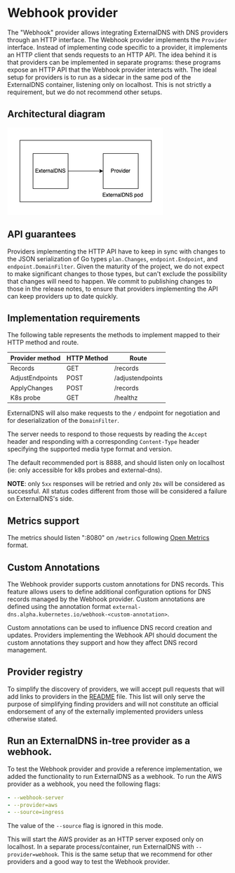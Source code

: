 # Webhook provider

The "Webhook" provider allows integrating ExternalDNS with DNS providers through an HTTP interface.
The Webhook provider implements the `Provider` interface. Instead of implementing code specific to a provider, it implements an HTTP client that sends requests to an HTTP API.
The idea behind it is that providers can be implemented in separate programs: these programs expose an HTTP API that the Webhook provider interacts with. The ideal setup for providers is to run as a sidecar in the same pod of the ExternalDNS container, listening only on localhost. This is not strictly a requirement, but we do not recommend other setups.

## Architectural diagram

![Webhook provider](../img/webhook-provider.png)

## API guarantees

Providers implementing the HTTP API have to keep in sync with changes to the JSON serialization of Go types `plan.Changes`, `endpoint.Endpoint`, and `endpoint.DomainFilter`. Given the maturity of the project, we do not expect to make significant changes to those types, but can't exclude the possibility that changes will need to happen. We commit to publishing changes to those in the release notes, to ensure that providers implementing the API can keep providers up to date quickly.

## Implementation requirements

The following table represents the methods to implement mapped to their HTTP method and route.

| Provider method | HTTP Method | Route            |
| ---             | ---         | ---              |
| Records         | GET         | /records         |
| AdjustEndpoints | POST        | /adjustendpoints |
| ApplyChanges    | POST        | /records         |
| K8s probe       | GET         | /healthz         |

ExternalDNS will also make requests to the `/` endpoint for negotiation and for deserialization of the `DomainFilter`.

The server needs to respond to those requests by reading the `Accept` header and responding with a corresponding `Content-Type` header specifying the supported media type format and version.

The default recommended port is 8888, and should listen only on localhost (ie: only accessible for k8s probes and external-dns).

**NOTE**: only `5xx` responses will be retried and only `20x` will be considered as successful. All status codes different from those will be considered a failure on ExternalDNS's side.

## Metrics support

The metrics should listen ":8080" on `/metrics` following [Open Metrics](https://github.com/OpenObservability/OpenMetrics) format.

## Custom Annotations

The Webhook provider supports custom annotations for DNS records. This feature allows users to define additional configuration options for DNS records managed by the Webhook provider. Custom annotations are defined using the annotation format `external-dns.alpha.kubernetes.io/webhook-<custom-annotation>`.

Custom annotations can be used to influence DNS record creation and updates. Providers implementing the Webhook API should document the custom annotations they support and how they affect DNS record management.

## Provider registry

To simplify the discovery of providers, we will accept pull requests that will add links to providers in the [README](../../README.md) file. This list will only serve the purpose of simplifying finding providers and will not constitute an official endorsement of any of the externally implemented providers unless otherwise stated.

## Run an ExternalDNS in-tree provider as a webhook.

To test the Webhook provider and provide a reference implementation, we added the functionality to run ExternalDNS as a webhook. To run the AWS provider as a webhook, you need the following flags:

```yaml
- --webhook-server
- --provider=aws
- --source=ingress
```

The value of the `--source` flag is ignored in this mode.

This will start the AWS provider as an HTTP server exposed only on localhost.
In a separate process/container, run ExternalDNS with `--provider=webhook`.
This is the same setup that we recommend for other providers and a good way to test the Webhook provider.
